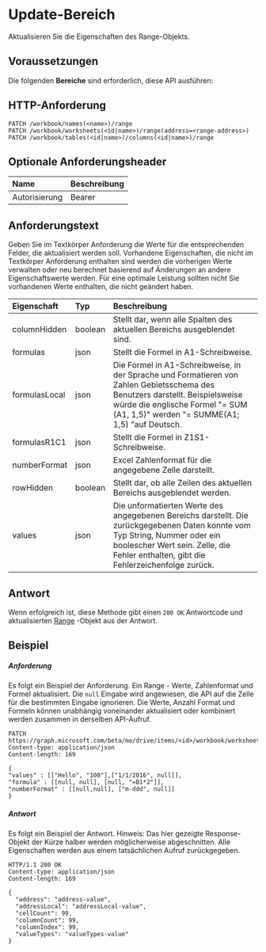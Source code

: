 # <a name="update-range"></a>Update-Bereich

Aktualisieren Sie die Eigenschaften des Range-Objekts.
## <a name="prerequisites"></a>Voraussetzungen
Die folgenden **Bereiche** sind erforderlich, diese API ausführen: 
## <a name="http-request"></a>HTTP-Anforderung
<!-- { "blockType": "ignored" } -->
```http
PATCH /workbook/names(<name>)/range
PATCH /workbook/worksheets(<id|name>)/range(address=<range-address>)
PATCH /workbook/tables(<id|name>)/columns(<id|name>)/range
```
## <a name="optional-request-headers"></a>Optionale Anforderungsheader
| Name       | Beschreibung|
|:-----------|:-----------|
| Autorisierung  | Bearer<code>|


## <a name="request-body"></a>Anforderungstext
Geben Sie im Textkörper Anforderung die Werte für die entsprechenden Felder, die aktualisiert werden soll. Vorhandene Eigenschaften, die nicht im Textkörper Anforderung enthalten sind werden die vorherigen Werte verwalten oder neu berechnet basierend auf Änderungen an andere Eigenschaftswerte werden. Für eine optimale Leistung sollten nicht Sie vorhandenen Werte enthalten, die nicht geändert haben.

| Eigenschaft     | Typ   |Beschreibung|
|:---------------|:--------|:----------|
|columnHidden|boolean|Stellt dar, wenn alle Spalten des aktuellen Bereichs ausgeblendet sind.|
|formulas|json|Stellt die Formel in A1-Schreibweise.|
|formulasLocal|json|Die Formel in A1-Schreibweise, in der Sprache und Formatieren von Zahlen Gebietsschema des Benutzers darstellt.  Beispielsweise würde die englische Formel "= SUM (A1, 1,5)" werden "= SUMME(A1; 1,5) "auf Deutsch.|
|formulasR1C1|json|Stellt die Formel in Z1S1-Schreibweise.|
|numberFormat|json|Excel Zahlenformat für die angegebene Zelle darstellt.|
|rowHidden|boolean|Stellt dar, ob alle Zeilen des aktuellen Bereichs ausgeblendet werden.|
|values|json|Die unformatierten Werte des angegebenen Bereichs darstellt. Die zurückgegebenen Daten konnte vom Typ String, Nummer oder ein boolescher Wert sein. Zelle, die Fehler enthalten, gibt die Fehlerzeichenfolge zurück.|

## <a name="response"></a>Antwort
Wenn erfolgreich ist, diese Methode gibt einen `200 OK` Antwortcode und aktualisierten [Range](../resources/range.md) -Objekt aus der Antwort.
## <a name="example"></a>Beispiel
##### <a name="request"></a>Anforderung
Es folgt ein Beispiel der Anforderung. Ein Range - Werte, Zahlenformat und Formel aktualisiert. Die `null` Eingabe wird angewiesen, die API auf die Zelle für die bestimmten Eingabe ignorieren. Die Werte, Anzahl Format und Formeln können unabhängig voneinander aktualisiert oder kombiniert werden zusammen in derselben API-Aufruf. 

<!-- {
  "blockType": "request",
  "name": "update_range"
}-->
```http
PATCH https://graph.microsoft.com/beta/me/drive/items/<id>/workbook/worksheets('sheet1')/range(address='A1:B2')
Content-type: application/json
Content-length: 169

{
"values" : [["Hello", "100"],["1/1/2016", null]],
"formula" : [[null, null], [null, "=B1*2"]],
"numberFormat" : [[null,null], ["m-ddd", null]]
}
```
##### <a name="response"></a>Antwort
Es folgt ein Beispiel der Antwort. Hinweis: Das hier gezeigte Response-Objekt der Kürze halber werden möglicherweise abgeschnitten. Alle Eigenschaften werden aus einem tatsächlichen Aufruf zurückgegeben.
<!-- {
  "blockType": "response",
  "truncated": true,
  "@odata.type": "microsoft.graph.range"
} -->
```http
HTTP/1.1 200 OK
Content-type: application/json
Content-length: 169

{
  "address": "address-value",
  "addressLocal": "addressLocal-value",
  "cellCount": 99,
  "columnCount": 99,
  "columnIndex": 99,
  "valueTypes": "valueTypes-value"
}
```

<!-- uuid: 8fcb5dbc-d5aa-4681-8e31-b001d5168d79
2015-10-25 14:57:30 UTC -->
<!-- {
  "type": "#page.annotation",
  "description": "Update range",
  "keywords": "",
  "section": "documentation",
  "tocPath": ""
}-->
